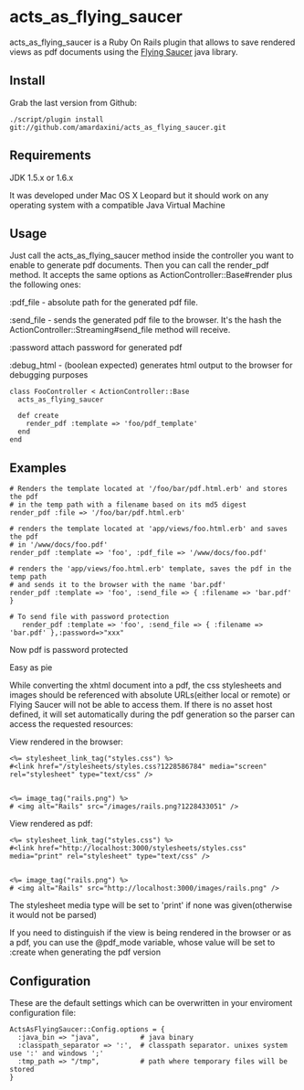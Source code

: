 acts\_as\_flying\_saucer
=====================

acts\_as\_flying\_saucer is a Ruby On Rails plugin that allows to save rendered views as pdf documents using the [Flying Saucer][1] java library.

[1]: https://xhtmlrenderer.dev.java.net/

Install
-------

Grab the last version from Github:

    ./script/plugin install git://github.com/amardaxini/acts_as_flying_saucer.git


Requirements
------------

JDK 1.5.x or 1.6.x

It was developed under Mac OS X Leopard but it should work on any operating system with a compatible Java Virtual Machine

Usage
-----

Just call the acts\_as\_flying\_saucer method inside the controller you want to enable to generate pdf documents.
Then you can call the render\_pdf method. 
It accepts the same options as ActionController::Base#render plus the following ones:
  

:pdf\_file - absolute path for the generated pdf file.
  
:send\_file - sends the generated pdf file to the browser. It's the hash the ActionController::Streaming#send\_file method will receive.  
             
:password  attach password for generated pdf            

:debug_html - (boolean expected) generates html output to the browser for debugging purposes
          
    class FooController < ActionController::Base
      acts_as_flying_saucer
    
      def create
        render_pdf :template => 'foo/pdf_template'
      end
    end
   

  
  
Examples
--------
  
    # Renders the template located at '/foo/bar/pdf.html.erb' and stores the pdf 
    # in the temp path with a filename based on its md5 digest
    render_pdf :file => '/foo/bar/pdf.html.erb'
  
    # renders the template located at 'app/views/foo.html.erb' and saves the pdf
    # in '/www/docs/foo.pdf'
    render_pdf :template => 'foo', :pdf_file => '/www/docs/foo.pdf'
  
    # renders the 'app/views/foo.html.erb' template, saves the pdf in the temp path
    # and sends it to the browser with the name 'bar.pdf'
    render_pdf :template => 'foo', :send_file => { :filename => 'bar.pdf' }
    
    # To send file with password protection
       render_pdf :template => 'foo', :send_file => { :filename => 'bar.pdf' },:password=>"xxx"
  Now pdf is password protected
  
Easy as pie

While converting the xhtml document into a pdf, the css stylesheets and images should be referenced with absolute URLs(either local or remote) or Flying Saucer will not be able to access them. 
If there is no asset host defined, it will set automatically during the pdf generation so the parser can access the requested resources:

View rendered in the browser:

    <%= stylesheet_link_tag("styles.css") %>
    #<link href="/stylesheets/styles.css?1228586784" media="screen" rel="stylesheet" type="text/css" />


    <%= image_tag("rails.png") %>
    # <img alt="Rails" src="/images/rails.png?1228433051" />
  
View rendered as pdf:

    <%= stylesheet_link_tag("styles.css") %>
    #<link href="http://localhost:3000/stylesheets/styles.css" media="print" rel="stylesheet" type="text/css" />


    <%= image_tag("rails.png") %>
    # <img alt="Rails" src="http://localhost:3000/images/rails.png" />
  
The stylesheet media type will be set to 'print' if none was given(otherwise it would not be parsed)

If you need to distinguish if the view is being rendered in the browser or as a pdf, you can use the @pdf\_mode variable, whose value will be set to :create
when generating the pdf version

  
Configuration
-------------

These are the default settings which can be overwritten in your enviroment configuration file:

    ActsAsFlyingSaucer::Config.options = {
      :java_bin => "java",          # java binary
      :classpath_separator => ':',  # classpath separator. unixes system use ':' and windows ';'
      :tmp_path => "/tmp",          # path where temporary files will be stored
    }
    




